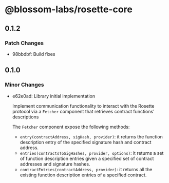 # @blossom-labs/rosette-core

## 0.1.2

### Patch Changes

- 98bbdbf: Build fixes

## 0.1.0

### Minor Changes

- e62e0ad: Library initial implementation

  Implement communication functionality to interact with the Rosette protocol via a `Fetcher` component that retrieves contract functions' descriptions

  The `Fetcher` component expose the following methods:

  - `entry(contractAddress, sigHash, provider)`: it returns the function description entry of the specified signature hash and contract address.
  - `entries(contractsToSigHashes, provider, options)`: it returns a set of function description entries given a specified set of contract addresses and signature hashes.
  - `contractEntries(contractAddress, provider)`: it returns all the existing function description entries of a specified contract.
